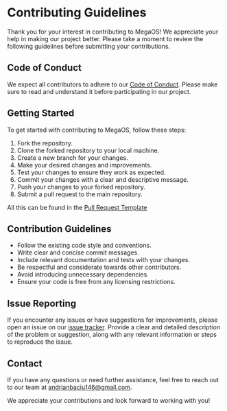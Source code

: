 # Contributing Guidelines

Thank you for your interest in contributing to MegaOS! We appreciate your help in making our project better. Please take a moment to review the following guidelines before submitting your contributions.

## Code of Conduct

We expect all contributors to adhere to our [Code of Conduct](CODE_OF_CONDUCT.md). Please make sure to read and understand it before participating in our project.

## Getting Started

To get started with contributing to MegaOS, follow these steps:

1. Fork the repository.
2. Clone the forked repository to your local machine.
3. Create a new branch for your changes.
4. Make your desired changes and improvements.
5. Test your changes to ensure they work as expected.
6. Commit your changes with a clear and descriptive message.
7. Push your changes to your forked repository.
8. Submit a pull request to the main repository.

All this can be found in the [Pull Request Template](pull_request_template.md)

## Contribution Guidelines

- Follow the existing code style and conventions.
- Write clear and concise commit messages.
- Include relevant documentation and tests with your changes.
- Be respectful and considerate towards other contributors.
- Avoid introducing unnecessary dependencies.
- Ensure your code is free from any licensing restrictions.

## Issue Reporting

If you encounter any issues or have suggestions for improvements, please open an issue on our [issue tracker](https://github.com/MegaOS/issue-tracker). Provide a clear and detailed description of the problem or suggestion, along with any relevant information or steps to reproduce the issue.

## Contact

If you have any questions or need further assistance, feel free to reach out to our team at [andrianbaciu146@gmail.com](mailto:andrianbaciu146@gmail.com).

We appreciate your contributions and look forward to working with you!
